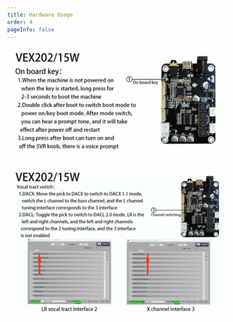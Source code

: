 ```yaml
---
title: Hardware Usage
order: 4
pageInfo: false
---
```


![VEX15 Function Keys](/image/VEX105功能按键/15w英文版.jpg)

![VEX15 Mode Switch](/image/VEX105功能按键/15w模式切换英文版.jpg)

<VidStack
  src="https://likeyou156156.online:9000/lky/VEX/VEX105_15W/video/15w完整版.webm"
/>
